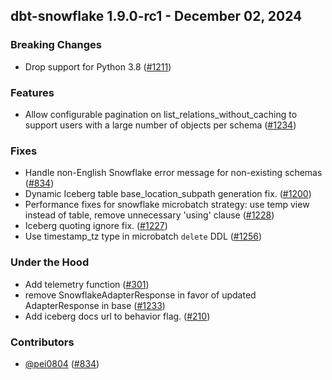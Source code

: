 ## dbt-snowflake 1.9.0-rc1 - December 02, 2024

### Breaking Changes

- Drop support for Python 3.8 ([#1211](https://github.com/dbt-labs/dbt-snowflake/issues/1211))

### Features

- Allow configurable pagination on list_relations_without_caching to support users with a large number of objects per schema ([#1234](https://github.com/dbt-labs/dbt-snowflake/issues/1234))

### Fixes

- Handle non-English Snowflake error message for non-existing schemas ([#834](https://github.com/dbt-labs/dbt-snowflake/issues/834))
- Dynamic Iceberg table base_location_subpath generation fix. ([#1200](https://github.com/dbt-labs/dbt-snowflake/issues/1200))
- Performance fixes for snowflake microbatch strategy: use temp view instead of table, remove unnecessary 'using' clause ([#1228](https://github.com/dbt-labs/dbt-snowflake/issues/1228))
- Iceberg quoting ignore fix. ([#1227](https://github.com/dbt-labs/dbt-snowflake/issues/1227))
- Use timestamp_tz type in microbatch `delete` DDL ([#1256](https://github.com/dbt-labs/dbt-snowflake/issues/1256))

### Under the Hood

- Add telemetry function ([#301](https://github.com/dbt-labs/dbt-snowflake/issues/301))
- remove SnowflakeAdapterResponse in favor of updated AdapterResponse in base ([#1233](https://github.com/dbt-labs/dbt-snowflake/issues/1233))
- Add iceberg docs url to behavior flag. ([#210](https://github.com/dbt-labs/dbt-snowflake/issues/210))

### Contributors
- [@pei0804](https://github.com/pei0804) ([#834](https://github.com/dbt-labs/dbt-snowflake/issues/834))

